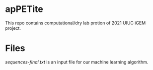 # apPETite
This repo contains computational/dry lab protion of 2021 UIUC iGEM project.

# Files
*sequences-final.txt* is an input file for our machine learning algorithm.
